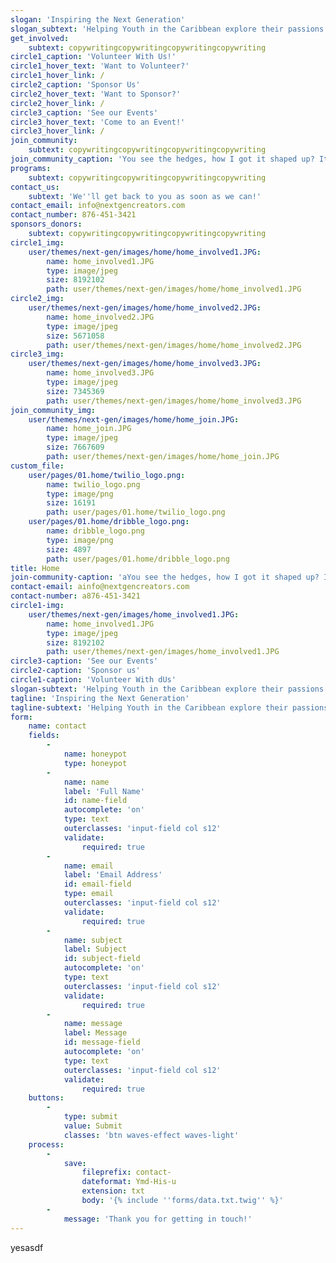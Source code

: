 ```yaml
---
slogan: 'Inspiring the Next Generation'
slogan_subtext: 'Helping Youth in the Caribbean explore their passions as techies and entrepreneurs.'
get_involved:
    subtext: copywritingcopywritingcopywritingcopywriting
circle1_caption: 'Volunteer With Us!'
circle1_hover_text: 'Want to Volunteer?'
circle1_hover_link: /
circle2_caption: 'Sponsor Us'
circle2_hover_text: 'Want to Sponsor?'
circle2_hover_link: /
circle3_caption: 'See our Events'
circle3_hover_text: 'Come to an Event!'
circle3_hover_link: /
join_community:
    subtext: copywritingcopywritingcopywritingcopywriting
join_community_caption: 'You see the hedges, how I got it shaped up? It’s important to shape up your hedges, it’s like getting a haircut, stay fresh. Eliptical talk. Fan luv. Find peace, life is like a water fall, you’ve gotta flow.'
programs:
    subtext: copywritingcopywritingcopywritingcopywriting
contact_us:
    subtext: 'We''ll get back to you as soon as we can!'
contact_email: info@nextgencreators.com
contact_number: 876-451-3421
sponsors_donors:
    subtext: copywritingcopywritingcopywritingcopywriting
circle1_img:
    user/themes/next-gen/images/home/home_involved1.JPG:
        name: home_involved1.JPG
        type: image/jpeg
        size: 8192102
        path: user/themes/next-gen/images/home/home_involved1.JPG
circle2_img:
    user/themes/next-gen/images/home/home_involved2.JPG:
        name: home_involved2.JPG
        type: image/jpeg
        size: 5671058
        path: user/themes/next-gen/images/home/home_involved2.JPG
circle3_img:
    user/themes/next-gen/images/home/home_involved3.JPG:
        name: home_involved3.JPG
        type: image/jpeg
        size: 7345369
        path: user/themes/next-gen/images/home/home_involved3.JPG
join_community_img:
    user/themes/next-gen/images/home/home_join.JPG:
        name: home_join.JPG
        type: image/jpeg
        size: 7667609
        path: user/themes/next-gen/images/home/home_join.JPG
custom_file:
    user/pages/01.home/twilio_logo.png:
        name: twilio_logo.png
        type: image/png
        size: 16191
        path: user/pages/01.home/twilio_logo.png
    user/pages/01.home/dribble_logo.png:
        name: dribble_logo.png
        type: image/png
        size: 4897
        path: user/pages/01.home/dribble_logo.png
title: Home
join-community-caption: 'aYou see the hedges, how I got it shaped up? It’s important to shape up your hedges, it’s like getting a haircut, stay fresh. Eliptical talk. Fan luv. Find peace, life is like a water fall, you’ve gotta flow.'
contact-email: ainfo@nextgencreators.com
contact-number: a876-451-3421
circle1-img:
    user/themes/next-gen/images/home_involved1.JPG:
        name: home_involved1.JPG
        type: image/jpeg
        size: 8192102
        path: user/themes/next-gen/images/home_involved1.JPG
circle3-caption: 'See our Events'
circle2-caption: 'Sponsor us'
circle1-caption: 'Volunteer With dUs'
slogan-subtext: 'Helping Youth in the Caribbean explore their passions as techies and entrepreneurs.'
tagline: 'Inspiring the Next Generation'
tagline-subtext: 'Helping Youth in the Caribbean explore their passions as techies and entrepreneurs.'
form:
    name: contact
    fields:
        -
            name: honeypot
            type: honeypot
        -
            name: name
            label: 'Full Name'
            id: name-field
            autocomplete: 'on'
            type: text
            outerclasses: 'input-field col s12'
            validate:
                required: true
        -
            name: email
            label: 'Email Address'
            id: email-field
            type: email
            outerclasses: 'input-field col s12'
            validate:
                required: true
        -
            name: subject
            label: Subject
            id: subject-field
            autocomplete: 'on'
            type: text
            outerclasses: 'input-field col s12'
            validate:
                required: true
        -
            name: message
            label: Message
            id: message-field
            autocomplete: 'on'
            type: text
            outerclasses: 'input-field col s12'
            validate:
                required: true
    buttons:
        -
            type: submit
            value: Submit
            classes: 'btn waves-effect waves-light'
    process:
        -
            save:
                fileprefix: contact-
                dateformat: Ymd-His-u
                extension: txt
                body: '{% include ''forms/data.txt.twig'' %}'
        -
            message: 'Thank you for getting in touch!'
---
```


yesasdf